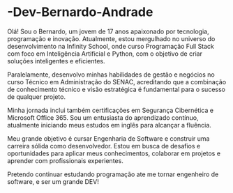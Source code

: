 # -Dev-Bernardo-Andrade


Olá! Sou o Bernardo, um jovem de 17 anos apaixonado por tecnologia, programação e inovação. Atualmente, estou mergulhado no universo do desenvolvimento na Infinity School, onde curso Programação Full Stack com foco em Inteligência Artificial e Python, com o objetivo de criar soluções inteligentes e eficientes.

Paralelamente, desenvolvo minhas habilidades de gestão e negócios no curso Técnico em Administração do SENAC, acreditando que a combinação de conhecimento técnico e visão estratégica é fundamental para o sucesso de qualquer projeto.

Minha jornada inclui também certificações em Segurança Cibernética e Microsoft Office 365. Sou um entusiasta do aprendizado contínuo, atualmente iniciando meus estudos em inglês para alcançar a fluência.

 Meu grande objetivo é cursar Engenharia de Software e construir uma carreira sólida como desenvolvedor. Estou em busca de desafios e oportunidades para aplicar meus conhecimentos, colaborar em projetos e aprender com profissionais experientes.

Pretendo continuar estudando  programação ate me tornar engenheiro de software, e ser um grande DEV!
